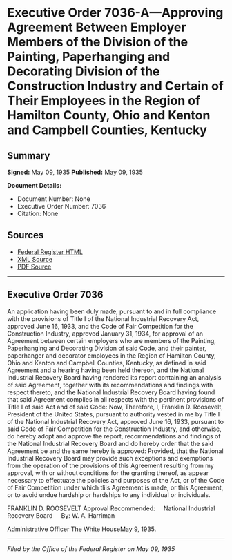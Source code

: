 # Executive Order 7036-A—Approving Agreement Between Employer Members of the Division of the Painting, Paperhanging and Decorating Division of the Construction Industry and Certain of Their Employees in the Region of Hamilton County, Ohio and Kenton and Campbell Counties, Kentucky

## Summary

**Signed:** May 09, 1935
**Published:** May 09, 1935

**Document Details:**
- Document Number: None
- Executive Order Number: 7036
- Citation: None

## Sources
- [Federal Register HTML](https://www.presidency.ucsb.edu/documents/executive-order-7036-approving-agreement-between-employer-members-the-division-the)
- [XML Source](None)
- [PDF Source](None)

---

## Executive Order 7036

An application having been duly made, pursuant to and in full compliance with the provisions of Title I of the National Industrial Recovery Act, approved June 16, 1933, and the Code of Fair Competition for the Construction Industry, approved January 31, 1934, for approval of an Agreement between certain employers who are members of the Painting, Paperhanging and Decorating Division of said Code, and their painter, paperhanger and decorator employees in the Region of Hamilton County, Ohio and Kenton and Campbell Counties, Kentucky, as defined in said Agreement and a hearing having been held thereon, and the National Industrial Recovery Board having rendered its report containing an analysis of said Agreement, together with its recommendations and findings with respect thereto, and the National Industrial Recovery Board having found that said Agreement complies in all respects with the pertinent provisions of Title I of said Act and of said Code:
Now, Therefore, I, Franklin D. Roosevelt, President of the United States, pursuant to authority vested in me by Title I of the National Industrial Recovery Act, approved June 16, 1933, pursuant to said Code of Fair Competition for the Construction Industry, and otherwise, do hereby adopt and approve the report, recommendations and findings of the National Industrial Recovery Board and do hereby order that the said Agreement be and the same hereby is approved:
Provided, that the National Industrial Recovery Board may provide such exceptions and exemptions from the operation of the provisions of this Agreement resulting from my approval, with or without conditions for the granting thereof, as appear necessary to effectuate the policies and purposes of the Act, or of the Code of Fair Competition under which tliis Agreement is made, or this Agreement, or to avoid undue hardship or hardships to any individual or individuals.

FRANKLIN D. ROOSEVELT
Approval Recommended:     National Industrial Recovery Board     By: W. A. Harriman          

Administrative Officer
The White HouseMay 9, 1935.

---

*Filed by the Office of the Federal Register on May 09, 1935*
